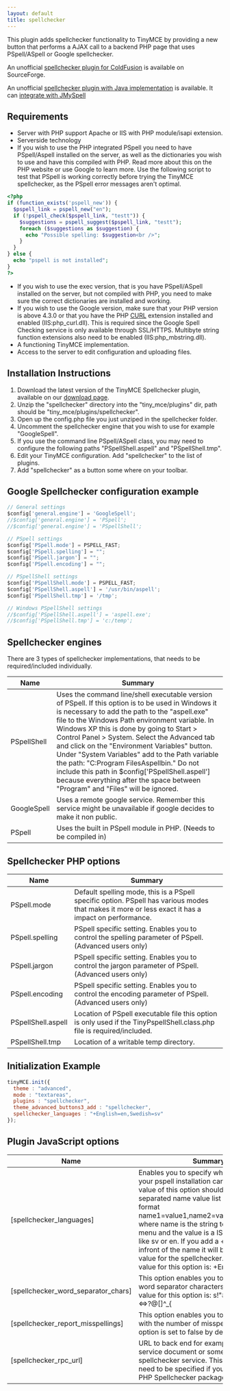 ```yaml
---
layout: default
title: spellchecker
---
```


This plugin adds spellchecker functionality to TinyMCE by providing a new button that performs a AJAX call to a backend PHP page that uses PSpell/ASpell or Google spellchecker.

An unofficial [spellchecker plugin for ColdFusion](http://sourceforge.net/tracker/index.php?func=detail&aid=1908279&group_id=103281&atid=738747spellchecker) is available on SourceForge.

An unofficial [spellchecker plugin with Java implementation](http://achorniy.wordpress.com/2009/08/11/tinymce-spellchecker-in-java/) is available. It can [integrate with JMySpell](http://achorniy.wordpress.com/2010/01/05/tinymce-jmyspell-jazzy-spellchecker/)

## Requirements

*   Server with PHP support Apache or IIS with PHP module/isapi extension.
*   Serverside technology
*   If you wish to use the PHP integrated PSpell you need to have PSpell/Aspell installed on the server, as well as the dictionaries you wish to use and have this compiled with PHP. Read more about this on the PHP website or use Google to learn more. Use the following script to test that PSpell is working correctly before trying the TinyMCE spellchecker, as the PSpell error messages aren't optimal.

```php
<?php
if (function_exists('pspell_new')) {
  $pspell_link = pspell_new("en");
  if (!pspell_check($pspell_link, "testt")) {
    $suggestions = pspell_suggest($pspell_link, "testt");
    foreach ($suggestions as $suggestion) {
      echo "Possible spelling: $suggestion<br />";
    }
  }
} else {
  echo "pspell is not installed";
}
?>
```

*   If you wish to use the exec version, that is you have PSpell/ASpell installed on the server, but not compiled with PHP, you need to make sure the correct dictionaries are installed and working.
*   If you wish to use the Google version, make sure that your PHP version is above 4.3.0 or that you have the PHP [CURL](http://nl3.php.net/curl/) extension installed and enabled (IIS:php_curl.dll). This is required since the Google Spell Checking service is only available through SSL/HTTPS. Multibyte string function extensions also need to be enabled (IIS:php_mbstring.dll).
*   A functioning TinyMCE implementation.
*   Access to the server to edit configuration and uploading files.

## Installation Instructions

1.  Download the latest version of the TinyMCE Spellchecker plugin, available on our [download page](https://www.tiny.cloud/get-tiny/).
2.  Unzip the "spellchecker" directory into the "tiny_mce/plugins" dir, path should be "tiny_mce/plugins/spellchecker".
3.  Open up the config.php file you just unziped in the spellchecker folder.
4.  Uncomment the spellchecker engine that you wish to use for example "GoogleSpell".
5.  If you use the command line PSpell/ASpell class, you may need to configure the following paths "PSpellShell.aspell" and "PSpellShell.tmp".
6.  Edit your TinyMCE configuration. Add "spellchecker" to the list of plugins.
7.  Add "spellchecker" as a button some where on your toolbar.

## Google Spellchecker configuration example

```js
// General settings
$config['general.engine'] = 'GoogleSpell';
//$config['general.engine'] = 'PSpell';
//$config['general.engine'] = 'PSpellShell';

// PSpell settings
$config['PSpell.mode'] = PSPELL_FAST;
$config['PSpell.spelling'] = "";
$config['PSpell.jargon'] = "";
$config['PSpell.encoding'] = "";

// PSpellShell settings
$config['PSpellShell.mode'] = PSPELL_FAST;
$config['PSpellShell.aspell'] = '/usr/bin/aspell';
$config['PSpellShell.tmp'] = '/tmp';

// Windows PSpellShell settings
//$config['PSpellShell.aspell'] = 'aspell.exe';
//$config['PSpellShell.tmp'] = 'c:/temp';
```

## Spellchecker engines

There are 3 types of spellchecker implementations, that needs to be required/included individually.

| Name | Summary |
| --- | --- |
| PSpellShell | Uses the command line/shell executable version of PSpell. If this option is to be used in Windows it is necessary to add the path to the "aspell.exe" file to the Windows Path environment variable. In Windows XP this is done by going to Start > Control Panel > System. Select the Advanced tab and click on the "Environment Variables" button. Under "System Variables" add to the Path variable the path: "C:Program FilesAspellbin." Do not include this path in $config['PSpellShell.aspell'] because everything after the space between "Program" and "Files" will be ignored. |
| GoogleSpell | Uses a remote google service. Remember this service might be unavailable if google decides to make it non public. |
| PSpell | Uses the built in PSpell module in PHP. (Needs to be compiled in) |

## Spellchecker PHP options

| Name | Summary |
| --- | --- |
| PSpell.mode | Default spelling mode, this is a PSpell specific option. PSpell has various modes that makes it more or less exact it has a impact on performance. |
| PSpell.spelling | PSpell specific setting. Enables you to control the spelling parameter of PSpell. (Advanced users only) |
| PSpell.jargon | PSpell specific setting. Enables you to control the jargon parameter of PSpell. (Advanced users only) |
| PSpell.encoding | PSpell specific setting. Enables you to control the encoding parameter of PSpell. (Advanced users only) |
| PSpellShell.aspell | Location of PSpell executable file this option is only used if the TinyPspellShell.class.php file is required/included. |
| PSpellShell.tmp | Location of a writable temp directory. |

## Initialization Example

```js
tinyMCE.init({
  theme : "advanced",
  mode : "textareas",
  plugins : "spellchecker",
  theme_advanced_buttons3_add : "spellchecker",
  spellchecker_languages : "+English=en,Swedish=sv"
});
```

## Plugin JavaScript options

| Name | Summary |
| --- | --- |
| [spellchecker_languages] | Enables you to specify what languages your pspell installation can handle. The value of this option should be a comma separated name value list in the following format name1=value1,name2=value,name3=value where name is the string to present in the menu and the value is a ISO language code like sv or en. If you add a + character infront of the name it will be the default value for the spellchecker. The default value for this option is: +English=en. |
| [spellchecker_word_separator_chars] | This option enables you to specify the word separator characters. The default value for this option is: s!"#$%&()*+,-./:;<=>?@[]^_{|}§©«®±¶·¸»¼½¾¿×÷¤u201du201c. |
| [spellchecker_report_misspellings] | This option enables you to get an alert box with the number of misspelled words, this option is set to false by default. |
| [spellchecker_rpc_url] | URL to back end for example the PHP rpc service document or some custom spellchecker service. This option doesn't need to be specified if you downloaded the PHP Spellchecker package. |
